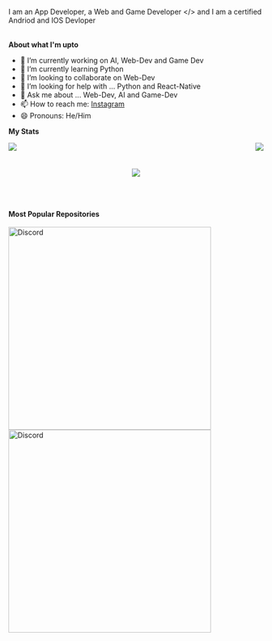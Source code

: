 I am an App Developer, a Web and Game Developer </>
and I am a certified Andriod and IOS Devloper
<br>
<br>

**About what I'm upto**
- 🔭 I’m currently working on AI, Web-Dev and Game Dev
- 🌱 I’m currently learning Python
- 👯 I’m looking to collaborate on Web-Dev
- 🤔 I’m looking for help with ... Python and React-Native
- 💬 Ask me about ... Web-Dev, AI and Game-Dev
- 📫 How to reach me: <a href ='https://www.instagram.com/_.jo.sh._._/'>Instagram</a>
- 😄 Pronouns: He/Him

**My Stats**

<img align="left" src="https://github-readme-stats.vercel.app/api?username=joshmania436&show_icons=true&hide_border=true&theme=tokyonight"><img align="right" src="https://github-readme-stats.vercel.app/api/top-langs/?username=joshmania436&theme=tokyonight&hide=batchfile">

<br>
<br>
<br>

<div align="center"><img src="https://github-profile-trophy.vercel.app/?username=joshmania436&theme=dracula&count_private=true"></div>

<br>
<br>
<br>


**Most Popular Repositories**
<br>
<br>
<a href="https://github.com/joshmania436/Barter-App">
<img src="https://github-readme-stats.vercel.app/api/pin/?username=joshmania436&repo=Barter-App&theme=dracula" alt="Discord" width="400"/>
<br>
<a href="https://github.com/joshmania436/Weather-Forecast">
<img src="https://github-readme-stats.vercel.app/api/pin/?username=joshmania436&repo=Weather-Forecast&theme=dracula" alt="Discord" width="400"/>
</a>
